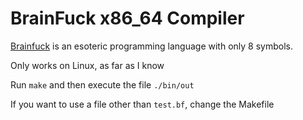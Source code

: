 # BrainFuck x86_64 Compiler

[Brainfuck](https://en.wikipedia.org/wiki/Brainfuck) is an esoteric programming
language with only 8 symbols.

Only works on Linux, as far as I know

Run `make` and then execute the file `./bin/out`

If you want to use a file other than `test.bf`, change the Makefile

